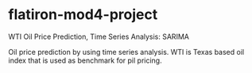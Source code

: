 # flatiron-mod4-project
WTI Oil Price Prediction, Time Series Analysis: SARIMA

Oil price prediction by using time series analysis. WTI is Texas based oil index that is used as benchmark for pil pricing.